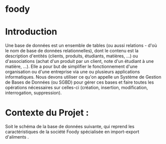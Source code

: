 # foody


# Introduction
Une base de données est un ensemble de tables (ou aussi relations - d'où le nom de base
de données relationnelles), dont le contenu est la description d'entités (clients, produits,
étudiants, matières, ...) ou d'associations (achat d'un produit par un client, note d'un
étudiant à une matière, ...).
Elle a pour but de simplifier le fonctionnement d'une organisation ou d'une entreprise via
une ou plusieurs applications informatiques.
Nous devons utiliser ce qu'on appelle un Système de Gestion de Bases de
Données (ou SGBD) pour gérer ces bases et faire toutes les opérations nécessaires sur
celles-ci (création, insertion, modification, interrogation, suppression).

# Contexte du Projet :
Soit le schéma de la base de données suivante, qui reprend les caractéristiques de la société Foody
spécialisée en import-export d'aliments .
